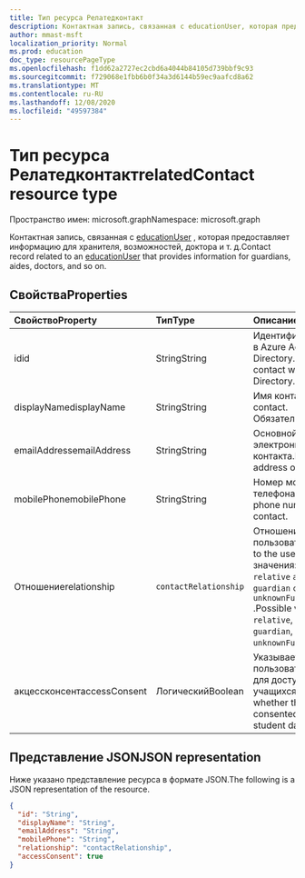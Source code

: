 ```yaml
---
title: Тип ресурса Релатедконтакт
description: Контактная запись, связанная с educationUser, которая предоставляет информацию для хранителя, возможностей, доктора и т. д.
author: mmast-msft
localization_priority: Normal
ms.prod: education
doc_type: resourcePageType
ms.openlocfilehash: f1dd62a2727ec2cbd6a4044b84105d739bbf9c93
ms.sourcegitcommit: f729068e1fbb6b0f34a3d6144b59ec9aafcd8a62
ms.translationtype: MT
ms.contentlocale: ru-RU
ms.lasthandoff: 12/08/2020
ms.locfileid: "49597384"
---
```

# <a name="relatedcontact-resource-type"></a><span data-ttu-id="448a7-103">Тип ресурса Релатедконтакт</span><span class="sxs-lookup"><span data-stu-id="448a7-103">relatedContact resource type</span></span>

<span data-ttu-id="448a7-104">Пространство имен: microsoft.graph</span><span class="sxs-lookup"><span data-stu-id="448a7-104">Namespace: microsoft.graph</span></span>

<span data-ttu-id="448a7-105">Контактная запись, связанная с [educationUser](../resources/educationuser.md) , которая предоставляет информацию для хранителя, возможностей, доктора и т. д.</span><span class="sxs-lookup"><span data-stu-id="448a7-105">Contact record related to an [educationUser](../resources/educationuser.md) that provides information for guardians, aides, doctors, and so on.</span></span>

## <a name="properties"></a><span data-ttu-id="448a7-106">Свойства</span><span class="sxs-lookup"><span data-stu-id="448a7-106">Properties</span></span>

| <span data-ttu-id="448a7-107">Свойство</span><span class="sxs-lookup"><span data-stu-id="448a7-107">Property</span></span>      | <span data-ttu-id="448a7-108">Тип</span><span class="sxs-lookup"><span data-stu-id="448a7-108">Type</span></span>                  | <span data-ttu-id="448a7-109">Описание</span><span class="sxs-lookup"><span data-stu-id="448a7-109">Description</span></span>                                                                                                                               |
| :------------ | :-------------------- | :---------------------------------------------------------------------------------------------------------------------------------------- |
| <span data-ttu-id="448a7-110">id</span><span class="sxs-lookup"><span data-stu-id="448a7-110">id</span></span>            | <span data-ttu-id="448a7-111">String</span><span class="sxs-lookup"><span data-stu-id="448a7-111">String</span></span>                | <span data-ttu-id="448a7-112">Идентификатор контакта в Azure Active Directory.</span><span class="sxs-lookup"><span data-stu-id="448a7-112">Identity of the contact within Azure Active Directory.</span></span>                                                                                    |
| <span data-ttu-id="448a7-113">displayName</span><span class="sxs-lookup"><span data-stu-id="448a7-113">displayName</span></span>   | <span data-ttu-id="448a7-114">String</span><span class="sxs-lookup"><span data-stu-id="448a7-114">String</span></span>                | <span data-ttu-id="448a7-115">Имя контакта.</span><span class="sxs-lookup"><span data-stu-id="448a7-115">Name of the contact.</span></span> <span data-ttu-id="448a7-116">Обязательно.</span><span class="sxs-lookup"><span data-stu-id="448a7-116">Required.</span></span>                                                                                                            |
| <span data-ttu-id="448a7-117">emailAddress</span><span class="sxs-lookup"><span data-stu-id="448a7-117">emailAddress</span></span>  | <span data-ttu-id="448a7-118">String</span><span class="sxs-lookup"><span data-stu-id="448a7-118">String</span></span>                | <span data-ttu-id="448a7-119">Основной адрес электронной почты контакта.</span><span class="sxs-lookup"><span data-stu-id="448a7-119">Primary email address of the contact.</span></span>                                                                                                     |
| <span data-ttu-id="448a7-120">mobilePhone</span><span class="sxs-lookup"><span data-stu-id="448a7-120">mobilePhone</span></span>   | <span data-ttu-id="448a7-121">String</span><span class="sxs-lookup"><span data-stu-id="448a7-121">String</span></span>                | <span data-ttu-id="448a7-122">Номер мобильного телефона контакта.</span><span class="sxs-lookup"><span data-stu-id="448a7-122">Mobile phone number of the contact.</span></span>                                                                                                       |
| <span data-ttu-id="448a7-123">Отношение</span><span class="sxs-lookup"><span data-stu-id="448a7-123">relationship</span></span>  | `contactRelationship` | <span data-ttu-id="448a7-124">Отношение к пользователю.</span><span class="sxs-lookup"><span data-stu-id="448a7-124">Relationship to the user.</span></span> <span data-ttu-id="448a7-125">Возможные значения:,,,,,, `parent` `relative` `aide` `doctor` `guardian` `child` `other` , `unknownFutureValue` .</span><span class="sxs-lookup"><span data-stu-id="448a7-125">Possible values are `parent`, `relative`, `aide`, `doctor`, `guardian`, `child`, `other`, `unknownFutureValue`.</span></span> |
| <span data-ttu-id="448a7-126">акцессконсент</span><span class="sxs-lookup"><span data-stu-id="448a7-126">accessConsent</span></span> | <span data-ttu-id="448a7-127">Логический</span><span class="sxs-lookup"><span data-stu-id="448a7-127">Boolean</span></span>               | <span data-ttu-id="448a7-128">Указывает, было ли пользователь отправлен для доступа к данным учащихся.</span><span class="sxs-lookup"><span data-stu-id="448a7-128">Indicates whether the user has been consented to access student data.</span></span>                                                                     |

## <a name="json-representation"></a><span data-ttu-id="448a7-129">Представление JSON</span><span class="sxs-lookup"><span data-stu-id="448a7-129">JSON representation</span></span>

<span data-ttu-id="448a7-130">Ниже указано представление ресурса в формате JSON.</span><span class="sxs-lookup"><span data-stu-id="448a7-130">The following is a JSON representation of the resource.</span></span>

<!-- {
  "blockType": "resource",
  "optionalProperties": [

  ],
  "@odata.type": "microsoft.graph.relatedContact"
}-->

```json
{
  "id": "String",
  "displayName": "String",
  "emailAddress": "String",
  "mobilePhone": "String",
  "relationship": "contactRelationship",
  "accessConsent": true
}
```

<!-- uuid: 720F9AB6-6E7A-4A66-8B0A-37A556FF99C5
2015-10-25 14:57:30 UTC -->
<!--
{
  "type": "#page.annotation",
  "description": "relatedContact resource",
  "keywords": "",
  "section": "documentation",
  "tocPath": "",
  "suppressions": [
  ]
}
-->

